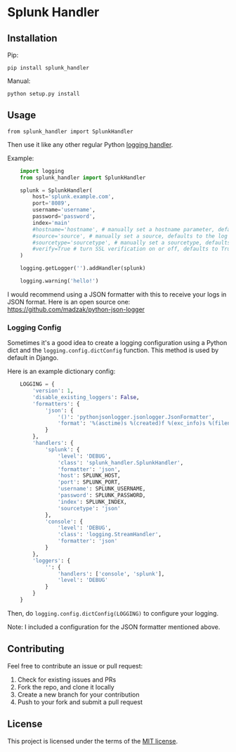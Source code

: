 # Splunk Handler

## Installation

Pip:

    pip install splunk_handler

Manual:

    python setup.py install

## Usage

    from splunk_handler import SplunkHandler

Then use it like any other regular Python [logging handler](https://docs.python.org/2/howto/logging.html#handlers).

Example:

~~~python
    import logging
    from splunk_handler import SplunkHandler

    splunk = SplunkHandler(
        host='splunk.example.com',
        port='8089',
        username='username',
        password='password',
        index='main'
        #hostname='hostname', # manually set a hostname parameter, defaults to socket.gethostname()
        #source='source', # manually set a source, defaults to the log record.pathname
        #sourcetype='sourcetype', # manually set a sourcetype, defaults to 'text'
        #verify=True # turn SSL verification on or off, defaults to True
    )

    logging.getLogger('').addHandler(splunk)

    logging.warning('hello!')
~~~

I would recommend using a JSON formatter with this to receive your logs in JSON format.
Here is an open source one: https://github.com/madzak/python-json-logger

### Logging Config

Sometimes it's a good idea to create a logging configuration using a Python dict
and the `logging.config.dictConfig` function. This method is used by default in Django.

Here is an example dictionary config:

~~~python
    LOGGING = {
        'version': 1,
        'disable_existing_loggers': False,
        'formatters': {
            'json': {
                '()': 'pythonjsonlogger.jsonlogger.JsonFormatter',
                'format': '%(asctime)s %(created)f %(exc_info)s %(filename)s %(funcName)s %(levelname)s %(levelno)s %(lineno)d %(module)s %(message)s %(pathname)s %(process)s %(processName)s %(relativeCreated)d %(thread)s %(threadName)s'
            }
        },
        'handlers': {
            'splunk': {
                'level': 'DEBUG',
                'class': 'splunk_handler.SplunkHandler',
                'formatter': 'json',
                'host': SPLUNK_HOST,
                'port': SPLUNK_PORT,
                'username': SPLUNK_USERNAME,
                'password': SPLUNK_PASSWORD,
                'index': SPLUNK_INDEX,
                'sourcetype': 'json'
            },
            'console': {
                'level': 'DEBUG',
                'class': 'logging.StreamHandler',
                'formatter': 'json'
            }
        },
        'loggers': {
            '': {
                'handlers': ['console', 'splunk'],
                'level': 'DEBUG'
            }
        }
    }
~~~

Then, do `logging.config.dictConfig(LOGGING)` to configure your logging.

Note: I included a configuration for the JSON formatter mentioned above.

## Contributing

Feel free to contribute an issue or pull request:

1. Check for existing issues and PRs
2. Fork the repo, and clone it locally
3. Create a new branch for your contribution
4. Push to your fork and submit a pull request

## License

This project is licensed under the terms of the [MIT license](http://opensource.org/licenses/MIT).

